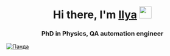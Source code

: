 <h1 align="center">Hi there, I'm <a href="https://www.researchgate.net/profile/I-Samoilov" target="_blank">Ilya</a> 
<img src="https://github.com/blackcater/blackcater/raw/main/images/Hi.gif" height="32"/></h1>
<h3 align="center">PhD in Physics, QA automation engineer </h3>
<!DOCTYPE html>
<html>
 <head>
  <meta charset="utf-8">
 </head>
 <body>
  <p>
   <a align="center" href="https://www.codewars.com/users/SamoilovIS"><img src="https://www.codewars.com/users/SamoilovIS/badges/large" alt="Панда"></a>
  </p>
 </body>
</html>
